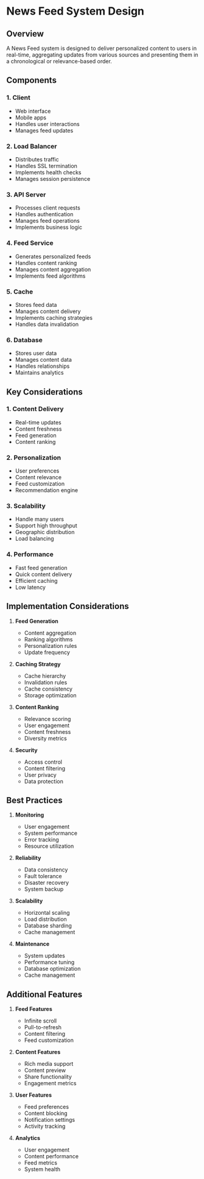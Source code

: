 # News Feed System Design

## Overview
A News Feed system is designed to deliver personalized content to users in real-time, aggregating updates from various sources and presenting them in a chronological or relevance-based order.

## Components

### 1. Client
- Web interface
- Mobile apps
- Handles user interactions
- Manages feed updates

### 2. Load Balancer
- Distributes traffic
- Handles SSL termination
- Implements health checks
- Manages session persistence

### 3. API Server
- Processes client requests
- Handles authentication
- Manages feed operations
- Implements business logic

### 4. Feed Service
- Generates personalized feeds
- Handles content ranking
- Manages content aggregation
- Implements feed algorithms

### 5. Cache
- Stores feed data
- Manages content delivery
- Implements caching strategies
- Handles data invalidation

### 6. Database
- Stores user data
- Manages content data
- Handles relationships
- Maintains analytics

## Key Considerations

### 1. Content Delivery
- Real-time updates
- Content freshness
- Feed generation
- Content ranking

### 2. Personalization
- User preferences
- Content relevance
- Feed customization
- Recommendation engine

### 3. Scalability
- Handle many users
- Support high throughput
- Geographic distribution
- Load balancing

### 4. Performance
- Fast feed generation
- Quick content delivery
- Efficient caching
- Low latency

## Implementation Considerations

1. **Feed Generation**
   - Content aggregation
   - Ranking algorithms
   - Personalization rules
   - Update frequency

2. **Caching Strategy**
   - Cache hierarchy
   - Invalidation rules
   - Cache consistency
   - Storage optimization

3. **Content Ranking**
   - Relevance scoring
   - User engagement
   - Content freshness
   - Diversity metrics

4. **Security**
   - Access control
   - Content filtering
   - User privacy
   - Data protection

## Best Practices

1. **Monitoring**
   - User engagement
   - System performance
   - Error tracking
   - Resource utilization

2. **Reliability**
   - Data consistency
   - Fault tolerance
   - Disaster recovery
   - System backup

3. **Scalability**
   - Horizontal scaling
   - Load distribution
   - Database sharding
   - Cache management

4. **Maintenance**
   - System updates
   - Performance tuning
   - Database optimization
   - Cache management

## Additional Features

1. **Feed Features**
   - Infinite scroll
   - Pull-to-refresh
   - Content filtering
   - Feed customization

2. **Content Features**
   - Rich media support
   - Content preview
   - Share functionality
   - Engagement metrics

3. **User Features**
   - Feed preferences
   - Content blocking
   - Notification settings
   - Activity tracking

4. **Analytics**
   - User engagement
   - Content performance
   - Feed metrics
   - System health
